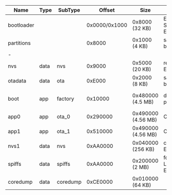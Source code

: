 
| Name       | Type       | SubType  | Offset        | Size               | Notes                           | File                            |
|------------|------------|----------|---------------|--------------------|---------------------------------|---------------------------------|
| bootloader |            |          | 0x0000/0x1000 | 0x8000   (32 KB)   | ESP32-S3=0x1000, ESP32=0x1000   | bootloader*.bin                 |
| partitions |            |          | 0x8000        | 0x1000   (4 KB)    | same for each board             | partitions*.bin                 |
| -          |            |          |               |                    |                                 |                                 |
| nvs        | data       | nvs      | 0x9000        | 0x5000   (20 KB)   | reserved for ESP32              |                                 |
| otadata    | data       | ota      | 0xE000        | 0x2000   (8 KB)    | same for each board             | boot_app0*.bin                  |
| boot       | app        | factory  | 0x10000       | 0x480000 (4.5 MB)  | default boot partition          | EMS-ESP firmware *.bin/loader   |
| app0       | app        | ota_0    | 0x290000      | 0x490000 (4.56 MB) | OTA cycle 1                     | EMS-ESP firmware *.bin          |
| app1       | app        | ota_1    | 0x510000      | 0x490000 (4.56 MB) | OTA cycle 2                     | EMS-ESP firmware *.bin          |
| nvs1       | data       | nvs      | 0xAA0000      | 0x040000 (256 KB)  | custom for EMS-ESP              | (generated by script)           |
| spiffs     | data       | spiffs   | 0xAA0000      | 0x200000 (2 MB)    | for LittleFS/EMS-ESP filesystem | (not used)                      |
| coredump   | data       | coredump | 0xCE0000      | 0x010000 (64 KB)   |                                 |                                 |
